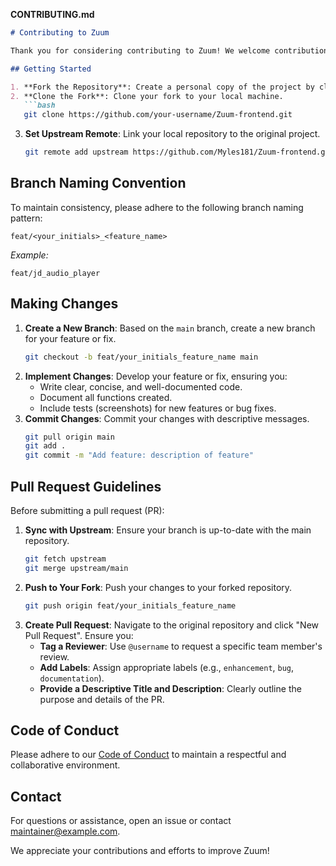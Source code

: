 **CONTRIBUTING.md**

```markdown
# Contributing to Zuum

Thank you for considering contributing to Zuum! We welcome contributions that enhance the platform and foster a vibrant community.

## Getting Started

1. **Fork the Repository**: Create a personal copy of the project by clicking the "Fork" button.
2. **Clone the Fork**: Clone your fork to your local machine.
   ```bash
   git clone https://github.com/your-username/Zuum-frontend.git
   ```
3. **Set Upstream Remote**: Link your local repository to the original project.
   ```bash
   git remote add upstream https://github.com/Myles181/Zuum-frontend.git
   ```

## Branch Naming Convention

To maintain consistency, please adhere to the following branch naming pattern:

```
feat/<your_initials>_<feature_name>
```

*Example:*
```
feat/jd_audio_player
```

## Making Changes

1. **Create a New Branch**: Based on the `main` branch, create a new branch for your feature or fix.
   ```bash
   git checkout -b feat/your_initials_feature_name main
   ```
2. **Implement Changes**: Develop your feature or fix, ensuring you:
   - Write clear, concise, and well-documented code.
   - Document all functions created.
   - Include tests (screenshots) for new features or bug fixes.
3. **Commit Changes**: Commit your changes with descriptive messages.
   ```bash
   git pull origin main
   git add .
   git commit -m "Add feature: description of feature"
   ```

## Pull Request Guidelines

Before submitting a pull request (PR):

1. **Sync with Upstream**: Ensure your branch is up-to-date with the main repository.
   ```bash
   git fetch upstream
   git merge upstream/main
   ```
2. **Push to Your Fork**: Push your changes to your forked repository.
   ```bash
   git push origin feat/your_initials_feature_name
   ```
3. **Create Pull Request**: Navigate to the original repository and click "New Pull Request". Ensure you:
   - **Tag a Reviewer**: Use `@username` to request a specific team member's review.
   - **Add Labels**: Assign appropriate labels (e.g., `enhancement`, `bug`, `documentation`).
   - **Provide a Descriptive Title and Description**: Clearly outline the purpose and details of the PR.

## Code of Conduct

Please adhere to our [Code of Conduct](link_to_code_of_conduct) to maintain a respectful and collaborative environment.

## Contact

For questions or assistance, open an issue or contact [maintainer@example.com](mailto:maintainer@example.com).

We appreciate your contributions and efforts to improve Zuum!
```

